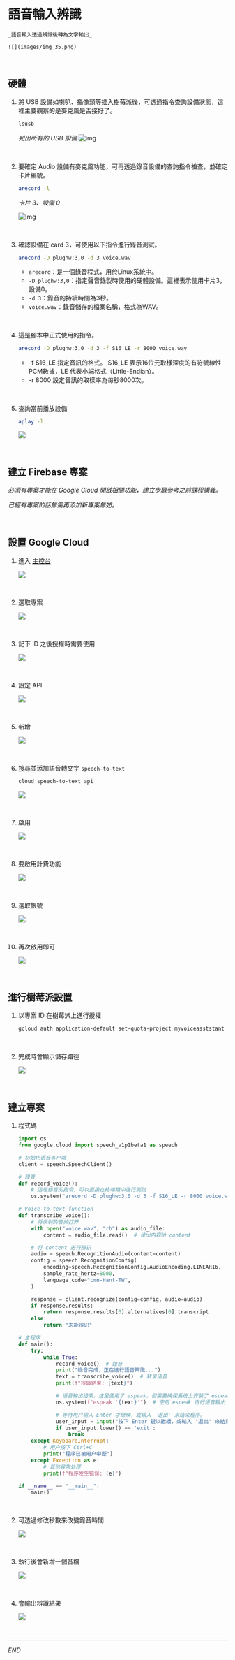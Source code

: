 # 語音輸入辨識

    _語音輸入透過辨識後轉為文字輸出_

    ![](images/img_35.png)

<br>

## 硬體

1. 將 USB 設備如喇叭、攝像頭等插入樹莓派後，可透過指令查詢設備狀態，這裡主要觀察的是麥克風是否接好了。

   ```bash
   lsusb
   ```

   _列出所有的 USB 設備_
   ![img](images/img_30.png)

<br>

2. 要確定 Audio 設備有麥克風功能，可再透過錄音設備的查詢指令檢查，並確定卡片編號。

   ```bash
   arecord -l
   ```
    
    _卡片 3、設備 0_
   
   ![img](images/img_01.png)

<br>

3. 確認設備在 card 3，可使用以下指令進行錄音測試。

   ```bash
   arecord -D plughw:3,0 -d 3 voice.wav
   ```

   - `arecord`：是一個錄音程式，用於Linux系統中。
   - `-D plughw:3,0`：指定聲音錄製時使用的硬體設備。這裡表示使用卡片3，設備0。
   - `-d 3`：錄音的持續時間為3秒。
   - `voice.wav`：錄音儲存的檔案名稱，格式為WAV。

<br>

4. 這是腳本中正式使用的指令。

   ```bash
   arecord -D plughw:3,0 -d 3 -f S16_LE -r 8000 voice.wav
   ```

   - -f S16_LE	指定音訊的格式。 S16_LE 表示16位元取樣深度的有符號線性PCM數據，LE 代表小端格式（Little-Endian）。
   - -r 8000	設定音訊的取樣率為每秒8000次。

<br>

5. 查詢當前播放設備

   ```bash
   aplay -l
   ```

   ![](images/img_31.png)

<br>

## 建立 Firebase 專案

_必須有專案才能在 Google Cloud 開啟相關功能，建立步驟參考之前課程講義。_

_已經有專案的話無需再添加新專案無妨。_

<br>

## 設置 Google Cloud

1. 進入 [主控台](https://cloud.google.com/?hl=zh-TW)

   ![](images/img_02.png)

<br>

2. 選取專案

   ![](images/img_03.png)

<br>

3. 記下 ID 之後授權時需要使用

   ![](images/img_11.png)

<br>

4. 設定 API

   ![](images/img_04.png)

<br>

5. 新增

   ![](images/img_05.png)

<br>

6. 搜尋並添加語音轉文字 `speech-to-text`

   ```txt
   cloud speech-to-text api
   ```

   ![](images/img_06.png)

<br>

7. 啟用

   ![](images/img_07.png)

<br>

8. 要啟用計費功能

   ![](images/img_08.png)

<br>

9. 選取帳號

   ![](images/img_09.png)

<br>

10. 再次啟用即可

    ![](images/img_10.png)

<br>

## 進行樹莓派設置

1. 以專案 ID 在樹莓派上進行授權

   ```bash
   gcloud auth application-default set-quota-project myvoiceasststant
   ```

<br>

2. 完成時會顯示儲存路徑

   ![](images/img_12.png)

<br>

## 建立專案

1. 程式碼

   ```python
   import os
   from google.cloud import speech_v1p1beta1 as speech

   # 初始化语音客户端
   client = speech.SpeechClient()

   # 錄音
   def record_voice():
       # 這是錄音的指令，可以直接在終端機中進行測試
       os.system("arecord -D plughw:3,0 -d 3 -f S16_LE -r 8000 voice.wav")

   # Voice-to-text function
   def transcribe_voice():
       # 将录制的音频打开
       with open("voice.wav", "rb") as audio_file:
           content = audio_file.read()  # 读出内容给 content

       # 将 content 进行辨识
       audio = speech.RecognitionAudio(content=content)
       config = speech.RecognitionConfig(
           encoding=speech.RecognitionConfig.AudioEncoding.LINEAR16,
           sample_rate_hertz=8000,
           language_code="cmn-Hant-TW",
       )

       response = client.recognize(config=config, audio=audio)
       if response.results:
           return response.results[0].alternatives[0].transcript
       else:
           return "未能辨识"

   # 主程序
   def main():
       try:
           while True:
               record_voice()  # 錄音
               print("錄音完成，正在進行語音辨識...")
               text = transcribe_voice()  # 转录语音
               print(f"辨識結果: {text}")

               # 语音输出结果，这里使用了 espeak，但需要确保系统上安装了 espeak
               os.system(f"espeak '{text}'")  # 使用 espeak 进行语音输出

               # 等待用户输入 Enter 才继续，或输入 '退出' 来结束程序。
               user_input = input("按下 Enter 鍵以繼續，或輸入 '退出' 來結束程序。")
               if user_input.lower() == 'exit':
                   break
       except KeyboardInterrupt:
           # 用户按下 Ctrl+C
           print("程序已被用户中断")
       except Exception as e:
           # 其他异常处理
           print(f"程序发生错误: {e}")

   if __name__ == "__main__":
       main()
   ```

<br>

2. 可透過修改秒數來改變錄音時間

   ![](images/img_13.png)

<br>

3. 執行後會新增一個音檔

   ![](images/img_14.png)

<br>

4. 會輸出辨識結果

   ![](images/img_15.png)

<br>

---

_END_

